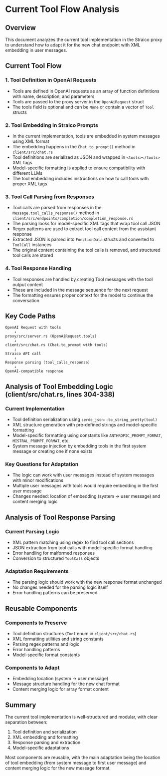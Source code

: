 # Current Tool Flow Analysis

## Overview

This document analyzes the current tool implementation in the Straico proxy to understand how to adapt it for the new chat endpoint with XML embedding in user messages.

## Current Tool Flow

### 1. Tool Definition in OpenAI Requests
- Tools are defined in OpenAI requests as an array of function definitions with name, description, and parameters
- Tools are passed to the proxy server in the `OpenAiRequest` struct
- The tools field is optional and can be `None` or contain a vector of `Tool` structs

### 2. Tool Embedding in Straico Prompts
- In the current implementation, tools are embedded in system messages using XML format
- The embedding happens in the `Chat.to_prompt()` method in `client/src/chat.rs`
- Tool definitions are serialized as JSON and wrapped in `<tools></tools>` XML tags
- Model-specific formatting is applied to ensure compatibility with different LLMs
- The tool embedding includes instructions on how to call tools with proper XML tags

### 3. Tool Call Parsing from Responses
- Tool calls are parsed from responses in the `Message.tool_calls_response()` method in `client/src/endpoints/completion/completion_response.rs`
- The parsing looks for model-specific XML tags that wrap tool call JSON
- Regex patterns are used to extract tool call content from the assistant response
- Extracted JSON is parsed into `FunctionData` structs and converted to `ToolCall` instances
- The original content containing the tool calls is removed, and structured tool calls are stored

### 4. Tool Response Handling
- Tool responses are handled by creating Tool messages with the tool output content
- These are included in the message sequence for the next request
- The formatting ensures proper context for the model to continue the conversation

## Key Code Paths

```
OpenAI Request with tools
    ↓
proxy/src/server.rs (OpenAiRequest.tools)
    ↓
client/src/chat.rs (Chat.to_prompt with tools)
    ↓
Straico API call
    ↓
Response parsing (tool_calls_response)
    ↓
OpenAI-compatible response
```

## Analysis of Tool Embedding Logic (client/src/chat.rs, lines 304-338)

### Current Implementation
- Tool definition serialization using `serde_json::to_string_pretty(tool)`
- XML structure generation with pre-defined strings and model-specific formatting
- Model-specific formatting using constants like `ANTHROPIC_PROMPT_FORMAT`, `MISTRAL_PROMPT_FORMAT`, etc.
- System message injection by embedding tools in the first system message or creating one if none exists

### Key Questions for Adaptation
- The logic can work with user messages instead of system messages with minor modifications
- Multiple user messages with tools would require embedding in the first user message
- Changes needed: location of embedding (system → user message) and content merging logic

## Analysis of Tool Response Parsing

### Current Parsing Logic
- XML pattern matching using regex to find tool call sections
- JSON extraction from tool calls with model-specific format handling
- Error handling for malformed responses
- Conversion to structured `ToolCall` objects

### Adaptation Requirements
- The parsing logic should work with the new response format unchanged
- No changes needed for the parsing logic itself
- Error handling patterns can be preserved

## Reusable Components

### Components to Preserve
- Tool definition structures (`Tool` enum in `client/src/chat.rs`)
- XML formatting utilities and string constants
- Parsing regex patterns and logic
- Error handling patterns
- Model-specific format constants

### Components to Adapt
- Embedding location (system → user message)
- Message structure handling for the new chat format
- Content merging logic for array format content

## Summary

The current tool implementation is well-structured and modular, with clear separation between:
1. Tool definition and serialization
2. XML embedding and formatting
3. Response parsing and extraction
4. Model-specific adaptations

Most components are reusable, with the main adaptation being the location of tool embedding (from system message to first user message) and content merging logic for the new message format.